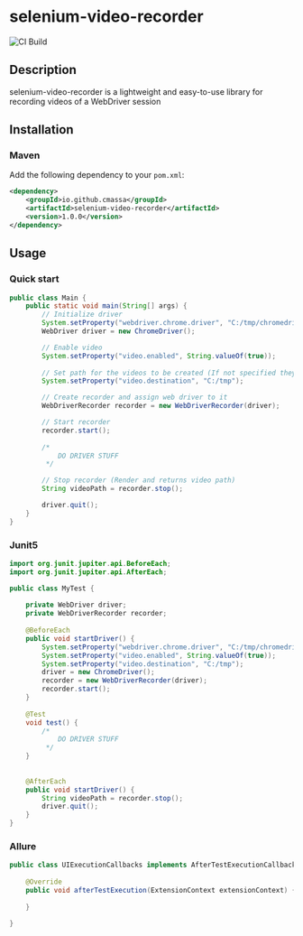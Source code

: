 # selenium-video-recorder


![CI Build](https://github.com/CMassa/selenium-video-recorder/actions/workflows/ci.yml/badge.svg)

## Description

selenium-video-recorder is a lightweight and easy-to-use library for recording videos of a WebDriver session


## Installation

### Maven
Add the following dependency to your `pom.xml`:

```xml
<dependency>
    <groupId>io.github.cmassa</groupId>
    <artifactId>selenium-video-recorder</artifactId>
    <version>1.0.0</version>
</dependency>
```

## Usage

### Quick start

```java
public class Main {
    public static void main(String[] args) {
        // Initialize driver
        System.setProperty("webdriver.chrome.driver", "C:/tmp/chromedriver.exe");
        WebDriver driver = new ChromeDriver();

        // Enable video
        System.setProperty("video.enabled", String.valueOf(true));
        
        // Set path for the videos to be created (If not specified they will be created under System.getProperty("user.home")/Videos/Selenium
        System.setProperty("video.destination", "C:/tmp");

        // Create recorder and assign web driver to it
        WebDriverRecorder recorder = new WebDriverRecorder(driver);

        // Start recorder
        recorder.start();
        
        /*
            DO DRIVER STUFF
         */

        // Stop recorder (Render and returns video path)
        String videoPath = recorder.stop();

        driver.quit();
    }
}
```

### Junit5

```java
import org.junit.jupiter.api.BeforeEach;
import org.junit.jupiter.api.AfterEach;

public class MyTest {
    
    private WebDriver driver;
    private WebDriverRecorder recorder;
    
    @BeforeEach
    public void startDriver() {
        System.setProperty("webdriver.chrome.driver", "C:/tmp/chromedriver.exe");
        System.setProperty("video.enabled", String.valueOf(true));
        System.setProperty("video.destination", "C:/tmp");
        driver = new ChromeDriver();
        recorder = new WebDriverRecorder(driver);
        recorder.start();
    }
    
    @Test
    void test() {
        /*
            DO DRIVER STUFF
         */
    }        
    
    
    @AfterEach
    public void startDriver() {
        String videoPath = recorder.stop();
        driver.quit();
    }
}
```


### Allure

```java
public class UIExecutionCallbacks implements AfterTestExecutionCallback {
    
    @Override
    public void afterTestExecution(ExtensionContext extensionContext) {
        
    }
    
}
```
